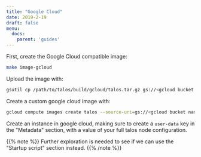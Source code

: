 ```yaml
---
title: "Google Cloud"
date: 2019-2-19
draft: false
menu:
  docs:
    parent: 'guides'
---
```


First, create the Google Cloud compatible image:

```bash
make image-gcloud
```

Upload the image with:

```bash
gsutil cp /path/to/talos/build/gcloud/talos.tar.gz gs://<gcloud bucket name>
```

Create a custom google cloud image with:

 ```bash
gcloud compute images create talos --source-uri=gs://<gcloud bucket name>/talos.tar.gz --guest-os-features=VIRTIO_SCSI_MULTIQUEUE
```

Create an instance in google cloud, making sure to create a `user-data` key in the "Metadata" section, with a value of your full talos node configuration.

{{% note %}} Further exploration is needed to see if we can use the "Startup script" section instead. {{% /note %}}

